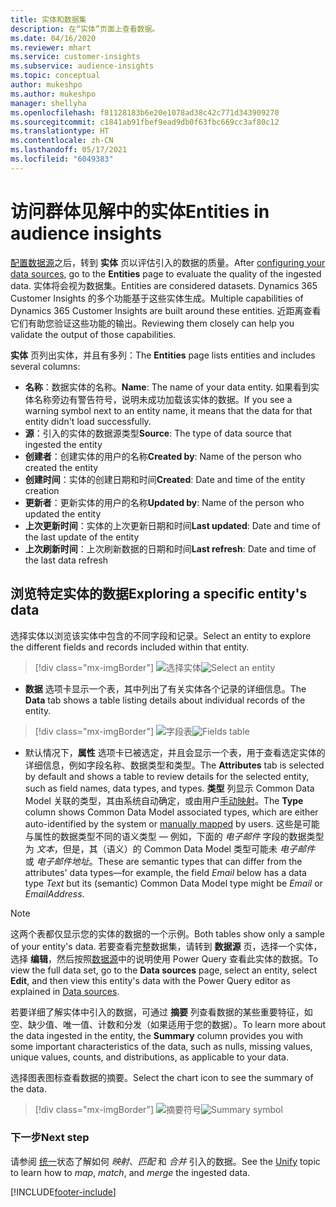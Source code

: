 ```yaml
---
title: 实体和数据集
description: 在“实体”页面上查看数据。
ms.date: 04/16/2020
ms.reviewer: mhart
ms.service: customer-insights
ms.subservice: audience-insights
ms.topic: conceptual
author: mukeshpo
ms.author: mukeshpo
manager: shellyha
ms.openlocfilehash: f81128183b6e20e1078ad38c42c771d343909270
ms.sourcegitcommit: c1841ab91fbef9ead9db0f63fbc669cc3af80c12
ms.translationtype: HT
ms.contentlocale: zh-CN
ms.lasthandoff: 05/17/2021
ms.locfileid: "6049383"
---
```

# <a name="entities-in-audience-insights"></a><span data-ttu-id="ce58d-103">访问群体见解中的实体</span><span class="sxs-lookup"><span data-stu-id="ce58d-103">Entities in audience insights</span></span>

<span data-ttu-id="ce58d-104">[配置数据源](data-sources.md)之后，转到 **实体** 页以评估引入的数据的质量。</span><span class="sxs-lookup"><span data-stu-id="ce58d-104">After [configuring your data sources](data-sources.md), go to the **Entities** page to evaluate the quality of the ingested data.</span></span> <span data-ttu-id="ce58d-105">实体将会视为数据集。</span><span class="sxs-lookup"><span data-stu-id="ce58d-105">Entities are considered datasets.</span></span> <span data-ttu-id="ce58d-106">Dynamics 365 Customer Insights 的多个功能基于这些实体生成。</span><span class="sxs-lookup"><span data-stu-id="ce58d-106">Multiple capabilities of Dynamics 365 Customer Insights are built around these entities.</span></span> <span data-ttu-id="ce58d-107">近距离查看它们有助您验证这些功能的输出。</span><span class="sxs-lookup"><span data-stu-id="ce58d-107">Reviewing them closely can help you validate the output of those capabilities.</span></span>

<span data-ttu-id="ce58d-108">**实体** 页列出实体，并且有多列：</span><span class="sxs-lookup"><span data-stu-id="ce58d-108">The **Entities** page lists entities and includes several columns:</span></span>

- <span data-ttu-id="ce58d-109">**名称**：数据实体的名称。</span><span class="sxs-lookup"><span data-stu-id="ce58d-109">**Name**: The name of your data entity.</span></span> <span data-ttu-id="ce58d-110">如果看到实体名称旁边有警告符号，说明未成功加载该实体的数据。</span><span class="sxs-lookup"><span data-stu-id="ce58d-110">If you see a warning symbol next to an entity name, it means that the data for that entity didn't load successfully.</span></span>
- <span data-ttu-id="ce58d-111">**源**：引入的实体的数据源类型</span><span class="sxs-lookup"><span data-stu-id="ce58d-111">**Source**: The type of data source that ingested the entity</span></span>
- <span data-ttu-id="ce58d-112">**创建者**：创建实体的用户的名称</span><span class="sxs-lookup"><span data-stu-id="ce58d-112">**Created by**: Name of the person who created the entity</span></span>
- <span data-ttu-id="ce58d-113">**创建时间**：实体的创建日期和时间</span><span class="sxs-lookup"><span data-stu-id="ce58d-113">**Created**: Date and time of the entity creation</span></span>
- <span data-ttu-id="ce58d-114">**更新者**：更新实体的用户的名称</span><span class="sxs-lookup"><span data-stu-id="ce58d-114">**Updated by**: Name of the person who updated the entity</span></span>
- <span data-ttu-id="ce58d-115">**上次更新时间**：实体的上次更新日期和时间</span><span class="sxs-lookup"><span data-stu-id="ce58d-115">**Last updated**: Date and time of the last update of the entity</span></span>
- <span data-ttu-id="ce58d-116">**上次刷新时间**：上次刷新数据的日期和时间</span><span class="sxs-lookup"><span data-stu-id="ce58d-116">**Last refresh**: Date and time of the last data refresh</span></span>

## <a name="exploring-a-specific-entitys-data"></a><span data-ttu-id="ce58d-117">浏览特定实体的数据</span><span class="sxs-lookup"><span data-stu-id="ce58d-117">Exploring a specific entity's data</span></span>

<span data-ttu-id="ce58d-118">选择实体以浏览该实体中包含的不同字段和记录。</span><span class="sxs-lookup"><span data-stu-id="ce58d-118">Select an entity to explore the different fields and records included within that entity.</span></span>

> [!div class="mx-imgBorder"]
> <span data-ttu-id="ce58d-119">![选择实体](media/data-manager-entities-data.png "选择实体")</span><span class="sxs-lookup"><span data-stu-id="ce58d-119">![Select an entity](media/data-manager-entities-data.png "Select an entity")</span></span>

- <span data-ttu-id="ce58d-120">**数据** 选项卡显示一个表，其中列出了有关实体各个记录的详细信息。</span><span class="sxs-lookup"><span data-stu-id="ce58d-120">The **Data** tab shows a table listing details about individual records of the entity.</span></span>

> [!div class="mx-imgBorder"]
> <span data-ttu-id="ce58d-121">![字段表](media/data-manager-entities-fields.PNG "字段表")</span><span class="sxs-lookup"><span data-stu-id="ce58d-121">![Fields table](media/data-manager-entities-fields.PNG "Fields table")</span></span>

- <span data-ttu-id="ce58d-122">默认情况下，**属性** 选项卡已被选定，并且会显示一个表，用于查看选定实体的详细信息，例如字段名称、数据类型和类型。</span><span class="sxs-lookup"><span data-stu-id="ce58d-122">The **Attributes** tab is selected by default and shows a table to review details for the selected entity, such as field names, data types, and types.</span></span> <span data-ttu-id="ce58d-123">**类型** 列显示 Common Data Model 关联的类型，其由系统自动确定，或由用户[手动映射](map-entities.md)。</span><span class="sxs-lookup"><span data-stu-id="ce58d-123">The **Type** column shows Common Data Model associated types, which are either auto-identified by the system or [manually mapped](map-entities.md) by users.</span></span> <span data-ttu-id="ce58d-124">这些是可能与属性的数据类型不同的语义类型 — 例如，下面的 *电子邮件* 字段的数据类型为 *文本*，但是，其（语义）的 Common Data Model 类型可能未 *电子邮件* 或 *电子邮件地址*。</span><span class="sxs-lookup"><span data-stu-id="ce58d-124">These are semantic types that can differ from the attributes' data types—for example, the field *Email* below has a data type *Text* but its (semantic) Common Data Model type might be *Email* or *EmailAddress*.</span></span>

> [!NOTE]
> <span data-ttu-id="ce58d-125">这两个表都仅显示您的实体的数据的一个示例。</span><span class="sxs-lookup"><span data-stu-id="ce58d-125">Both tables show only a sample of your entity's data.</span></span> <span data-ttu-id="ce58d-126">若要查看完整数据集，请转到 **数据源** 页，选择一个实体，选择 **编辑**，然后按照[数据源](data-sources.md)中的说明使用 Power Query 查看此实体的数据。</span><span class="sxs-lookup"><span data-stu-id="ce58d-126">To view the full data set, go to the **Data sources** page, select an entity, select **Edit**, and then view this entity's data with the Power Query editor as explained in [Data sources](data-sources.md).</span></span>

<span data-ttu-id="ce58d-127">若要详细了解实体中引入的数据，可通过 **摘要** 列查看数据的某些重要特征，如空、缺少值、唯一值、计数和分发（如果适用于您的数据）。</span><span class="sxs-lookup"><span data-stu-id="ce58d-127">To learn more about the data ingested in the entity, the **Summary** column provides you with some important characteristics of the data, such as nulls, missing values, unique values, counts, and distributions, as applicable to your data.</span></span>

<span data-ttu-id="ce58d-128">选择图表图标查看数据的摘要。</span><span class="sxs-lookup"><span data-stu-id="ce58d-128">Select the chart icon to see the summary of the data.</span></span>

> [!div class="mx-imgBorder"]
> <span data-ttu-id="ce58d-129">![摘要符号](media/data-manager-entities-summary.png "数据摘要表")</span><span class="sxs-lookup"><span data-stu-id="ce58d-129">![Summary symbol](media/data-manager-entities-summary.png "Data summary table")</span></span>

### <a name="next-step"></a><span data-ttu-id="ce58d-130">下一步</span><span class="sxs-lookup"><span data-stu-id="ce58d-130">Next step</span></span>

<span data-ttu-id="ce58d-131">请参阅 [统一](data-unification.md)状态了解如何 *映射*、*匹配* 和 *合并* 引入的数据。</span><span class="sxs-lookup"><span data-stu-id="ce58d-131">See the [Unify](data-unification.md) topic to learn how to *map*, *match*, and *merge* the ingested data.</span></span>


[!INCLUDE[footer-include](../includes/footer-banner.md)]
